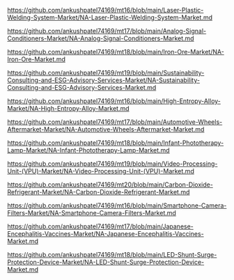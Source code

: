 <p><a href="https://github.com/ankushpatel74169/mt16/blob/main/Laser-Plastic-Welding-System-Market/NA-Laser-Plastic-Welding-System-Market.md">https://github.com/ankushpatel74169/mt16/blob/main/Laser-Plastic-Welding-System-Market/NA-Laser-Plastic-Welding-System-Market.md</a></p><p><a href="https://github.com/ankushpatel74169/mt17/blob/main/Analog-Signal-Conditioners-Market/NA-Analog-Signal-Conditioners-Market.md">https://github.com/ankushpatel74169/mt17/blob/main/Analog-Signal-Conditioners-Market/NA-Analog-Signal-Conditioners-Market.md</a></p><p><a href="https://github.com/ankushpatel74169/mt18/blob/main/Iron-Ore-Market/NA-Iron-Ore-Market.md">https://github.com/ankushpatel74169/mt18/blob/main/Iron-Ore-Market/NA-Iron-Ore-Market.md</a></p><p><a href="https://github.com/ankushpatel74169/mt19/blob/main/Sustainability-Consulting-and-ESG-Advisory-Services-Market/NA-Sustainability-Consulting-and-ESG-Advisory-Services-Market.md">https://github.com/ankushpatel74169/mt19/blob/main/Sustainability-Consulting-and-ESG-Advisory-Services-Market/NA-Sustainability-Consulting-and-ESG-Advisory-Services-Market.md</a></p><p><a href="https://github.com/ankushpatel74169/mt16/blob/main/High-Entropy-Alloy-Market/NA-High-Entropy-Alloy-Market.md">https://github.com/ankushpatel74169/mt16/blob/main/High-Entropy-Alloy-Market/NA-High-Entropy-Alloy-Market.md</a></p><p><a href="https://github.com/ankushpatel74169/mt17/blob/main/Automotive-Wheels-Aftermarket-Market/NA-Automotive-Wheels-Aftermarket-Market.md">https://github.com/ankushpatel74169/mt17/blob/main/Automotive-Wheels-Aftermarket-Market/NA-Automotive-Wheels-Aftermarket-Market.md</a></p><p><a href="https://github.com/ankushpatel74169/mt18/blob/main/Infant-Phototherapy-Lamp-Market/NA-Infant-Phototherapy-Lamp-Market.md">https://github.com/ankushpatel74169/mt18/blob/main/Infant-Phototherapy-Lamp-Market/NA-Infant-Phototherapy-Lamp-Market.md</a></p><p><a href="https://github.com/ankushpatel74169/mt19/blob/main/Video-Processing-Unit-(VPU)-Market/NA-Video-Processing-Unit-(VPU)-Market.md">https://github.com/ankushpatel74169/mt19/blob/main/Video-Processing-Unit-(VPU)-Market/NA-Video-Processing-Unit-(VPU)-Market.md</a></p><p><a href="https://github.com/ankushpatel74169/mt20/blob/main/Carbon-Dioxide-Refrigerant-Market/NA-Carbon-Dioxide-Refrigerant-Market.md">https://github.com/ankushpatel74169/mt20/blob/main/Carbon-Dioxide-Refrigerant-Market/NA-Carbon-Dioxide-Refrigerant-Market.md</a></p><p><a href="https://github.com/ankushpatel74169/mt16/blob/main/Smartphone-Camera-Filters-Market/NA-Smartphone-Camera-Filters-Market.md">https://github.com/ankushpatel74169/mt16/blob/main/Smartphone-Camera-Filters-Market/NA-Smartphone-Camera-Filters-Market.md</a></p><p><a href="https://github.com/ankushpatel74169/mt17/blob/main/Japanese-Encephalitis-Vaccines-Market/NA-Japanese-Encephalitis-Vaccines-Market.md">https://github.com/ankushpatel74169/mt17/blob/main/Japanese-Encephalitis-Vaccines-Market/NA-Japanese-Encephalitis-Vaccines-Market.md</a></p><p><a href="https://github.com/ankushpatel74169/mt18/blob/main/LED-Shunt-Surge-Protection-Device-Market/NA-LED-Shunt-Surge-Protection-Device-Market.md">https://github.com/ankushpatel74169/mt18/blob/main/LED-Shunt-Surge-Protection-Device-Market/NA-LED-Shunt-Surge-Protection-Device-Market.md</a></p>
